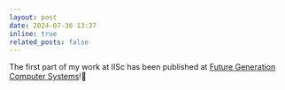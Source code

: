 ```yaml
---
layout: post
date: 2024-07-30 13:37
inline: true
related_posts: false
---
```


The first part of my work at IISc has been published at [Future Generation Computer Systems](https://doi.org/10.1016/j.future.2024.07.001)!🎉
